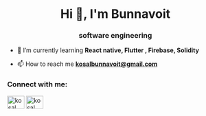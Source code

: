 <h1 align="center">Hi 👋, I'm Bunnavoit</h1>
<h3 align="center">software engineering</h3>

- 🌱 I’m currently learning **React native, Flutter , Firebase, Solidity**

- 📫 How to reach me **kosalbunnavoit@gmail.com**

<h3 align="left">Connect with me:</h3>
<p align="left">
<a href="https://linkedin.com/in/kosal bunnavoit" target="blank"><img align="center" src="https://raw.githubusercontent.com/rahuldkjain/github-profile-readme-generator/master/src/images/icons/Social/linked-in-alt.svg" alt="kosal bunnavoit" height="30" width="40" /></a>
<a href="https://fb.com/kosal bunnavoit" target="blank"><img align="center" src="https://raw.githubusercontent.com/rahuldkjain/github-profile-readme-generator/master/src/images/icons/Social/facebook.svg" alt="kosal bunnavoit" height="30" width="40" /></a>
</p>



